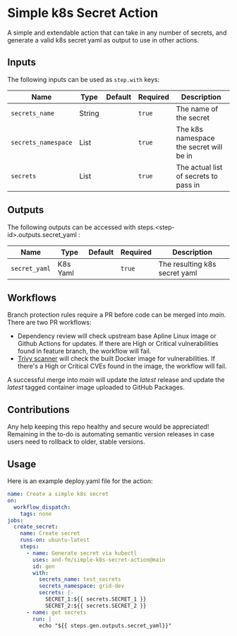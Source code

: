 # Simple k8s Secret Action

A simple and extendable action that can take in any number of secrets, and generate a valid k8s secret yaml as output to use in other actions.

## Inputs

The following inputs can be used as `step.with` keys:

| Name                | Type   | Default | Required | Description                             |
| ------------------- | ------ | ------- | -------- | --------------------------------------- |
| `secrets_name`      | String |         | `true`   | The name of the secret                  |
| `secrets_namespace` | List   |         | `true`   | The k8s namespace the secret will be in |
| `secrets`           | List   |         | `true`   | The actual list of secrets to pass in   |

## Outputs

The following outputs can be accessed with steps.\<step-id\>.outputs.secret_yaml :

| Name          | Type     | Default | Required | Description                   |
| ------------- | -------- | ------- | -------- | ----------------------------- |
| `secret_yaml` | K8s Yaml |         | `true`   | The resulting k8s secret yaml |

## Workflows

Branch protection rules require a PR before code can be merged into _main_. There are two PR workflows:

- Dependency review will check upstream base Apline Linux image or Github Actions for updates. If there are High or Critical vulnerabilities found in feature branch, the workflow will fail.
- [Trivy scanner](https://github.com/aquasecurity/trivy) will check the built Docker image for vulnerabilities. If there's a High or Critical CVEs found in the image, the workflow will fail.

A successful merge into _main_ will update the _latest_ release and update the _latest_ tagged container image uploaded to GitHub Packages.

## Contributions

Any help keeping this repo healthy and secure would be appreciated! \
Remaining in the to-do is automating semantic version releases in case users need to rollback to older, stable versions.

## Usage

Here is an example deploy.yaml file for the action:

```yaml
name: Create a simple k8s secret
on:
  workflow_dispatch:
    tags: none
jobs:
  create_secret:
    name: Create secret
    runs-on: ubuntu-latest
    steps:
      - name: Generate secret via kubectl
        uses: and-fm/simple-k8s-secret-action@main
        id: gen
        with:
          secrets_name: test_secrets
          secrets_namespace: grid-dev
          secrets: |-
            SECRET_1:${{ secrets.SECRET_1 }}
            SECRET_2:${{ secrets.SECRET_2 }}
      - name: get secrets
        run: |
          echo "${{ steps.gen.outputs.secret_yaml}}"
```
